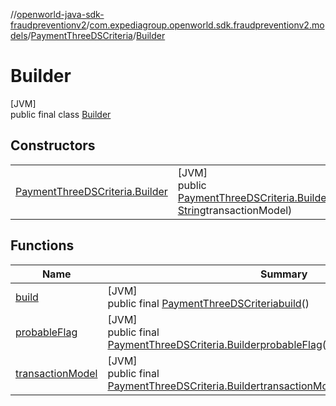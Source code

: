 //[openworld-java-sdk-fraudpreventionv2](../../../../index.md)/[com.expediagroup.openworld.sdk.fraudpreventionv2.models](../../index.md)/[PaymentThreeDSCriteria](../index.md)/[Builder](index.md)

# Builder

[JVM]\
public final class [Builder](index.md)

## Constructors

| | |
|---|---|
| [PaymentThreeDSCriteria.Builder](-payment-three-d-s-criteria.-builder.md) | [JVM]<br>public [PaymentThreeDSCriteria.Builder](index.md)[PaymentThreeDSCriteria.Builder](-payment-three-d-s-criteria.-builder.md)([Boolean](https://docs.oracle.com/javase/8/docs/api/java/lang/Boolean.html)probableFlag, [String](https://docs.oracle.com/javase/8/docs/api/java/lang/String.html)transactionModel) |

## Functions

| Name | Summary |
|---|---|
| [build](build.md) | [JVM]<br>public final [PaymentThreeDSCriteria](../index.md)[build](build.md)() |
| [probableFlag](probable-flag.md) | [JVM]<br>public final [PaymentThreeDSCriteria.Builder](index.md)[probableFlag](probable-flag.md)([Boolean](https://docs.oracle.com/javase/8/docs/api/java/lang/Boolean.html)probableFlag) |
| [transactionModel](transaction-model.md) | [JVM]<br>public final [PaymentThreeDSCriteria.Builder](index.md)[transactionModel](transaction-model.md)([String](https://docs.oracle.com/javase/8/docs/api/java/lang/String.html)transactionModel) |
